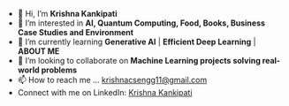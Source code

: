 - 👋 Hi, I’m <b>Krishna Kankipati</b>
- 👀 I’m interested in <b>AI, Quantum Computing, Food, Books, Business Case Studies and Environment</b>
- 🌱 I’m currently learning <b>Generative AI</b> | <b>Efficient Deep Learning</b> | <b>ABOUT ME</b>
- 💞️ I’m looking to collaborate on <b>Machine Learning projects solving real-world problems</b>
- 📫 How to reach me ... krishnacsengg11@gmail.com
- <div class="badge-base LI-profile-badge" data-locale="en_US" data-size="large" data-theme="light" data-type="HORIZONTAL" data-vanity="krishnacse" data-version="v1"> Connect with me on LinkedIn: <a class="badge-base__link LI-simple-link" href="https://www.linkedin.com/in/krishnacse?trk=profile-badge">Krishna Kankipati</a></div>
<!---
Krishna2709/Krishna2709 is a ✨ special ✨ repository because its `README.md` (this file) appears on your GitHub profile.
You can click the Preview link to take a look at your changes.
--->

